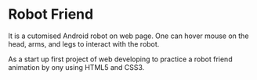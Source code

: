 # Robot Friend

It is a cutomised Android robot on web page. One can hover mouse on the head, arms, and legs to interact with the robot.  

As a start up first project of web developing to practice a robot friend animation by ony using HTML5 and CSS3. 
